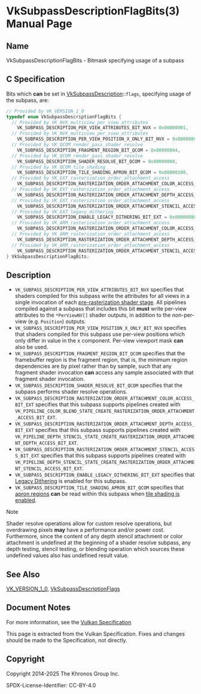 # VkSubpassDescriptionFlagBits(3) Manual Page

## Name

VkSubpassDescriptionFlagBits - Bitmask specifying usage of a subpass



## [](#_c_specification)C Specification

Bits which **can** be set in [VkSubpassDescription](https://registry.khronos.org/vulkan/specs/latest/man/html/VkSubpassDescription.html)::`flags`, specifying usage of the subpass, are:

```c++
// Provided by VK_VERSION_1_0
typedef enum VkSubpassDescriptionFlagBits {
  // Provided by VK_NVX_multiview_per_view_attributes
    VK_SUBPASS_DESCRIPTION_PER_VIEW_ATTRIBUTES_BIT_NVX = 0x00000001,
  // Provided by VK_NVX_multiview_per_view_attributes
    VK_SUBPASS_DESCRIPTION_PER_VIEW_POSITION_X_ONLY_BIT_NVX = 0x00000002,
  // Provided by VK_QCOM_render_pass_shader_resolve
    VK_SUBPASS_DESCRIPTION_FRAGMENT_REGION_BIT_QCOM = 0x00000004,
  // Provided by VK_QCOM_render_pass_shader_resolve
    VK_SUBPASS_DESCRIPTION_SHADER_RESOLVE_BIT_QCOM = 0x00000008,
  // Provided by VK_QCOM_tile_shading
    VK_SUBPASS_DESCRIPTION_TILE_SHADING_APRON_BIT_QCOM = 0x00000100,
  // Provided by VK_EXT_rasterization_order_attachment_access
    VK_SUBPASS_DESCRIPTION_RASTERIZATION_ORDER_ATTACHMENT_COLOR_ACCESS_BIT_EXT = 0x00000010,
  // Provided by VK_EXT_rasterization_order_attachment_access
    VK_SUBPASS_DESCRIPTION_RASTERIZATION_ORDER_ATTACHMENT_DEPTH_ACCESS_BIT_EXT = 0x00000020,
  // Provided by VK_EXT_rasterization_order_attachment_access
    VK_SUBPASS_DESCRIPTION_RASTERIZATION_ORDER_ATTACHMENT_STENCIL_ACCESS_BIT_EXT = 0x00000040,
  // Provided by VK_EXT_legacy_dithering
    VK_SUBPASS_DESCRIPTION_ENABLE_LEGACY_DITHERING_BIT_EXT = 0x00000080,
  // Provided by VK_ARM_rasterization_order_attachment_access
    VK_SUBPASS_DESCRIPTION_RASTERIZATION_ORDER_ATTACHMENT_COLOR_ACCESS_BIT_ARM = VK_SUBPASS_DESCRIPTION_RASTERIZATION_ORDER_ATTACHMENT_COLOR_ACCESS_BIT_EXT,
  // Provided by VK_ARM_rasterization_order_attachment_access
    VK_SUBPASS_DESCRIPTION_RASTERIZATION_ORDER_ATTACHMENT_DEPTH_ACCESS_BIT_ARM = VK_SUBPASS_DESCRIPTION_RASTERIZATION_ORDER_ATTACHMENT_DEPTH_ACCESS_BIT_EXT,
  // Provided by VK_ARM_rasterization_order_attachment_access
    VK_SUBPASS_DESCRIPTION_RASTERIZATION_ORDER_ATTACHMENT_STENCIL_ACCESS_BIT_ARM = VK_SUBPASS_DESCRIPTION_RASTERIZATION_ORDER_ATTACHMENT_STENCIL_ACCESS_BIT_EXT,
} VkSubpassDescriptionFlagBits;
```

## [](#_description)Description

- `VK_SUBPASS_DESCRIPTION_PER_VIEW_ATTRIBUTES_BIT_NVX` specifies that shaders compiled for this subpass write the attributes for all views in a single invocation of each [pre-rasterization shader stage](https://registry.khronos.org/vulkan/specs/latest/html/vkspec.html#pipelines-graphics-subsets-pre-rasterization). All pipelines compiled against a subpass that includes this bit **must** write per-view attributes to the `*PerViewNV[]` shader outputs, in addition to the non-per-view (e.g. `Position`) outputs.
- `VK_SUBPASS_DESCRIPTION_PER_VIEW_POSITION_X_ONLY_BIT_NVX` specifies that shaders compiled for this subpass use per-view positions which only differ in value in the x component. Per-view viewport mask **can** also be used.
- `VK_SUBPASS_DESCRIPTION_FRAGMENT_REGION_BIT_QCOM` specifies that the framebuffer region is the fragment region, that is, the minimum region dependencies are by pixel rather than by sample, such that any fragment shader invocation **can** access any sample associated with that fragment shader invocation.
- `VK_SUBPASS_DESCRIPTION_SHADER_RESOLVE_BIT_QCOM` specifies that the subpass performs shader resolve operations.
- `VK_SUBPASS_DESCRIPTION_RASTERIZATION_ORDER_ATTACHMENT_COLOR_ACCESS_BIT_EXT` specifies that this subpass supports pipelines created with `VK_PIPELINE_COLOR_BLEND_STATE_CREATE_RASTERIZATION_ORDER_ATTACHMENT_ACCESS_BIT_EXT`.
- `VK_SUBPASS_DESCRIPTION_RASTERIZATION_ORDER_ATTACHMENT_DEPTH_ACCESS_BIT_EXT` specifies that this subpass supports pipelines created with `VK_PIPELINE_DEPTH_STENCIL_STATE_CREATE_RASTERIZATION_ORDER_ATTACHMENT_DEPTH_ACCESS_BIT_EXT`.
- `VK_SUBPASS_DESCRIPTION_RASTERIZATION_ORDER_ATTACHMENT_STENCIL_ACCESS_BIT_EXT` specifies that this subpass supports pipelines created with `VK_PIPELINE_DEPTH_STENCIL_STATE_CREATE_RASTERIZATION_ORDER_ATTACHMENT_STENCIL_ACCESS_BIT_EXT`.
- `VK_SUBPASS_DESCRIPTION_ENABLE_LEGACY_DITHERING_BIT_EXT` specifies that [Legacy Dithering](https://registry.khronos.org/vulkan/specs/latest/html/vkspec.html#interfaces-legacy-dithering) is enabled for this subpass.
- `VK_SUBPASS_DESCRIPTION_TILE_SHADING_APRON_BIT_QCOM` specifies that [apron regions](https://registry.khronos.org/vulkan/specs/latest/html/vkspec.html#renderpass-tile-shading-aprons) **can** be read within this subpass when [tile shading is enabled](https://registry.khronos.org/vulkan/specs/latest/html/vkspec.html#renderpass-tile-shading).

Note

Shader resolve operations allow for custom resolve operations, but overdrawing pixels **may** have a performance and/or power cost. Furthermore, since the content of any depth stencil attachment or color attachment is undefined at the beginning of a shader resolve subpass, any depth testing, stencil testing, or blending operation which sources these undefined values also has undefined result value.

## [](#_see_also)See Also

[VK\_VERSION\_1\_0](https://registry.khronos.org/vulkan/specs/latest/man/html/VK_VERSION_1_0.html), [VkSubpassDescriptionFlags](https://registry.khronos.org/vulkan/specs/latest/man/html/VkSubpassDescriptionFlags.html)

## [](#_document_notes)Document Notes

For more information, see the [Vulkan Specification](https://registry.khronos.org/vulkan/specs/latest/html/vkspec.html#VkSubpassDescriptionFlagBits)

This page is extracted from the Vulkan Specification. Fixes and changes should be made to the Specification, not directly.

## [](#_copyright)Copyright

Copyright 2014-2025 The Khronos Group Inc.

SPDX-License-Identifier: CC-BY-4.0